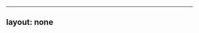 ---
layout: none
-----

<RedoclyAPIBlock src="/firefly-services/docs/photohsop_depthBlur.json" width="600px" disableSidebar hideTryItPanel />
